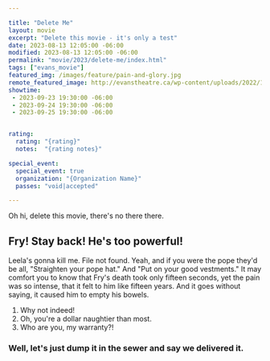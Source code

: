 ```yaml
---

title: "Delete Me"
layout: movie
excerpt: "Delete this movie - it's only a test"
date: 2023-08-13 12:05:00 -06:00
modified: 2023-08-13 12:05:00 -06:00
permalink: "movie/2023/delete-me/index.html"
tags: ["evans_movie"]
featured_img: /images/feature/pain-and-glory.jpg
remote_featured_image: http://evanstheatre.ca/wp-content/uploads/2022/12/benediction.jpg
showtime: 
 - 2023-09-23 19:30:00 -06:00
 - 2023-09-24 19:30:00 -06:00
 - 2023-09-25 19:30:00 -06:00


rating:
  rating: "{rating}"
  notes:  "{rating notes}"

special_event:
  special_event: true
  organization: "{Organization Name}"
  passes: "void|accepted"

---
```


Oh hi, delete this movie, there's no there there.

## Fry! Stay back! He's too powerful!

Leela's gonna kill me. File not found. Yeah, and if you were the pope they'd be all, "Straighten your pope hat." And "Put on your good vestments." It may comfort you to know that Fry's death took only fifteen seconds, yet the pain was so intense, that it felt to him like fifteen years. And it goes without saying, it caused him to empty his bowels.

1. Why not indeed!
2. Oh, you're a dollar naughtier than most.
3. Who are you, my warranty?!

### Well, let's just dump it in the sewer and say we delivered it.

